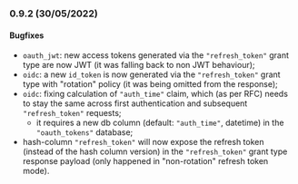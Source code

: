 ### 0.9.2 (30/05/2022)

#### Bugfixes

* `oauth_jwt`: new access tokens generated via the `"refresh_token"` grant type are now JWT (it was falling back to non JWT behaviour);
*  `oidc`: a new `id_token` is now generated via the `"refresh_token"` grant type with "rotation" policy (it was being omitted from the response);
* `oidc`: fixing calculation of `"auth_time"` claim, which (as per RFC) needs to stay the same across first authentication and subsequent `"refresh_token"` requests;
    * it requires a new db column (default: `"auth_time"`, datetime) in the `"oauth_tokens"` database;
* hash-column `"refresh_token"` will now expose the refresh token (instead of the hash column version) in the `"refresh_token"` grant type response payload (only happened in "non-rotation" refresh token mode).
